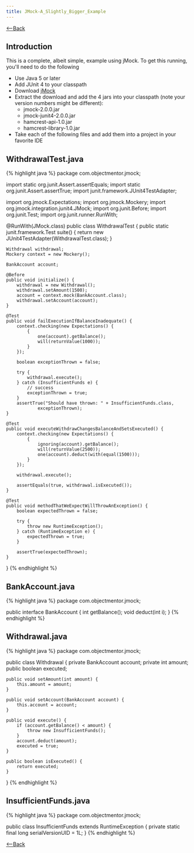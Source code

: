 ```yaml
---
title: JMock-A_Slightly_Bigger_Example
---
```

[<--Back](TDD_Example_Catalog)

## Introduction
This is a complete, albeit simple, example using jMock. To get this running, you'll need to do the following
* Use Java 5 or later
* Add JUnit 4 to your classpath
* Download [jMock](http://www.jmock.org/download.html)
* Extract the download and add the 4 jars into your classpath (note your version numbers might be different):
  * jmock-2.0.0.jar
  * jmock-junit4-2.0.0.jar
  * hamcrest-api-1.0.jar
  * hamcrest-library-1.0.jar
* Take each of the following files and add them into a project in your favorite IDE

## WithdrawalTest.java
{% highlight java %}
package com.objectmentor.jmock;

import static org.junit.Assert.assertEquals;
import static org.junit.Assert.assertTrue;
import junit.framework.JUnit4TestAdapter;

import org.jmock.Expectations;
import org.jmock.Mockery;
import org.jmock.integration.junit4.JMock;
import org.junit.Before;
import org.junit.Test;
import org.junit.runner.RunWith;

@RunWith(JMock.class)
public class WithdrawalTest {
    public static junit.framework.Test suite() {
        return new JUnit4TestAdapter(WithdrawalTest.class);
    }

    Withdrawal withdrawal;
    Mockery context = new Mockery();

    BankAccount account;

    @Before
    public void initialize() {
        withdrawal = new Withdrawal();
        withdrawal.setAmount(1500);
        account = context.mock(BankAccount.class);
        withdrawal.setAccount(account);
    }

    @Test
    public void failExecutionIfBalanceInadequate() {
        context.checking(new Expectations() {
            {
                one(account).getBalance();
                will(returnValue(1000));
            }
        });

        boolean exceptionThrown = false;

        try {
            withdrawal.execute();
        } catch (InsufficientFunds e) {
            // success
            exceptionThrown = true;
        }
        assertTrue("Should have thrown: " + InsufficientFunds.class,
                exceptionThrown);
    }

    @Test
    public void executeWithdrawChangesBalanceAndSetsExecuted() {
        context.checking(new Expectations() {
            {
                ignoring(account).getBalance();
                will(returnValue(2500));
                one(account).deduct(with(equal(1500)));
            }
        });

        withdrawal.execute();

        assertEquals(true, withdrawal.isExecuted());
    }

    @Test
    public void methodThatWeExpectWillThrowAnException() {
        boolean expectedThrown = false;

        try {
            throw new RuntimeException();
        } catch (RuntimeException e) {
            expectedThrown = true;
        }

        assertTrue(expectedThrown);
    }
}
{% endhighlight %}

## BankAccount.java
{% highlight java %}
package com.objectmentor.jmock;

public interface BankAccount {
    int getBalance();
    void deduct(int i);
}
{% endhighlight %}

## Withdrawal.java
{% highlight java %}
package com.objectmentor.jmock;

public class Withdrawal {
    private BankAccount account;
    private int amount;
    public boolean executed;

    public void setAmount(int amount) {
        this.amount = amount;
    }

    public void setAccount(BankAccount account) {
        this.account = account;
    }

    public void execute() {
        if (account.getBalance() < amount) {
            throw new InsufficientFunds();
        }
        account.deduct(amount);
        executed = true;
    }

    public boolean isExecuted() {
        return executed;
    }
}
{% endhighlight %}

## InsufficientFunds.java

{% highlight java %}
package com.objectmentor.jmock;

public class InsufficientFunds extends RuntimeException {
    private static final long serialVersionUID = 1L;
}
{% endhighlight %}

[<--Back](TDD_Example_Catalog)
